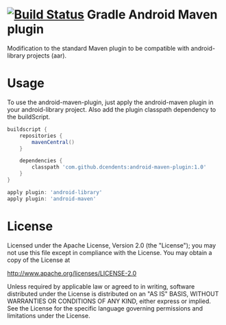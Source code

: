 [![Build Status](https://travis-ci.org/dcendents/android-maven-plugin.png)](https://travis-ci.org/dcendents/android-maven-plugin)
Gradle Android Maven plugin
====================

Modification to the standard Maven plugin to be compatible with android-library projects (aar).


Usage
====================

To use the android-maven-plugin, just apply the android-maven plugin in your android-library project.
Also add the plugin classpath dependency to the buildScript.

```Groovy
buildscript {
	repositories {
		mavenCentral()
	}

	dependencies {
		classpath 'com.github.dcendents:android-maven-plugin:1.0'
	}
}

apply plugin: 'android-library'
apply plugin: 'android-maven'
```
	
License
====================

Licensed under the Apache License, Version 2.0 (the "License");
you may not use this file except in compliance with the License.
You may obtain a copy of the License at

   http://www.apache.org/licenses/LICENSE-2.0

Unless required by applicable law or agreed to in writing, software
distributed under the License is distributed on an "AS IS" BASIS,
WITHOUT WARRANTIES OR CONDITIONS OF ANY KIND, either express or implied.
See the License for the specific language governing permissions and
limitations under the License.

